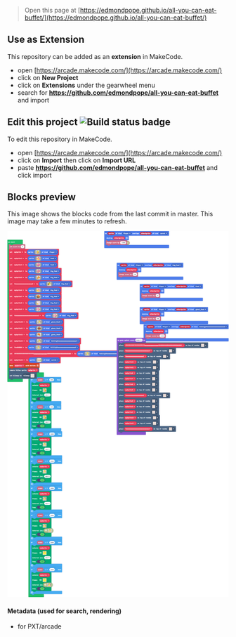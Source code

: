  


> Open this page at [https://edmondpope.github.io/all-you-can-eat-buffet/](https://edmondpope.github.io/all-you-can-eat-buffet/)

## Use as Extension

This repository can be added as an **extension** in MakeCode.

* open [https://arcade.makecode.com/](https://arcade.makecode.com/)
* click on **New Project**
* click on **Extensions** under the gearwheel menu
* search for **https://github.com/edmondpope/all-you-can-eat-buffet** and import

## Edit this project ![Build status badge](https://github.com/edmondpope/all-you-can-eat-buffet/workflows/MakeCode/badge.svg)

To edit this repository in MakeCode.

* open [https://arcade.makecode.com/](https://arcade.makecode.com/)
* click on **Import** then click on **Import URL**
* paste **https://github.com/edmondpope/all-you-can-eat-buffet** and click import

## Blocks preview

This image shows the blocks code from the last commit in master.
This image may take a few minutes to refresh.

![A rendered view of the blocks](https://github.com/edmondpope/all-you-can-eat-buffet/raw/master/.github/makecode/blocks.png)

#### Metadata (used for search, rendering)

* for PXT/arcade
<script src="https://makecode.com/gh-pages-embed.js"></script><script>makeCodeRender("{{ site.makecode.home_url }}", "{{ site.github.owner_name }}/{{ site.github.repository_name }}");</script>
